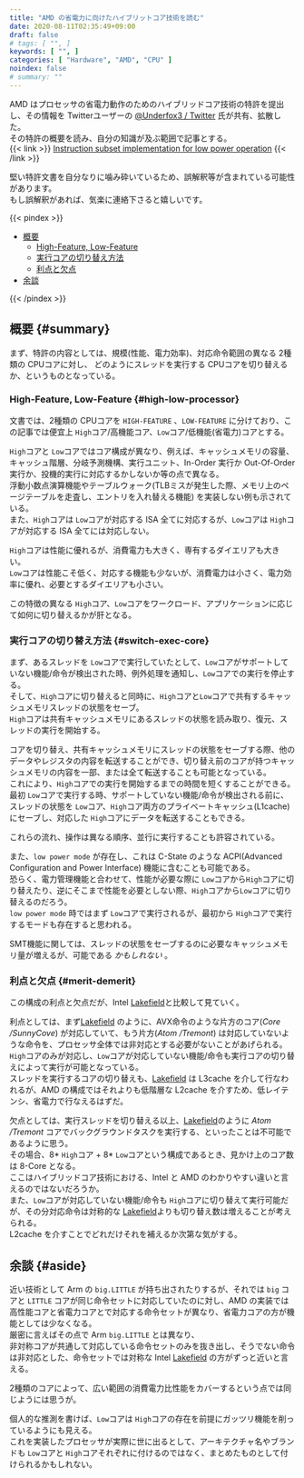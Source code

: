 ```yaml
---
title: "AMD の省電力に向けたハイブリットコア技術を読む"
date: 2020-08-11T02:35:49+09:00
draft: false
# tags: [ "", ]
keywords: [ "", ]
categories: [ "Hardware", "AMD", "CPU" ]
noindex: false
# summary: ""
---
```


AMD はプロセッサの省電力動作のためのハイブリッドコア技術の特許を提出し、その情報を Twitterユーザーの [@Underfox3 / Twitter](https://twitter.com/Underfox3) 氏が共有、拡散した。  
その特許の概要を読み、自分の知識が及ぶ範囲で記事とする。  
{{< link >}} [Instruction subset implementation for low power operation](http://www.freepatentsonline.com/10698472.pdf) {{< /link >}}

堅い特許文書を自分なりに噛み砕いているため、誤解釈等が含まれている可能性があります。  
もし誤解釈があれば、気楽に連絡下さると嬉しいです。  

{{< pindex >}}

 * [概要](#summary)
    * [High-Feature, Low-Feature](#high-low-processor)
    * [実行コアの切り替え方法](#switch-exec-core)
    * [利点と欠点](#merit-demerit)
 * [余談](#aside)

{{< /pindex >}}


## 概要 {#summary}
まず、特許の内容としては、規模(性能、電力効率)、対応命令範囲の異なる 2種類の CPUコアに対し、
どのようにスレッドを実行する CPUコアを切り替えるか、というものとなっている。  

### High-Feature, Low-Feature {#high-low-processor}
文書では、2種類の CPUコアを `HIGH-FEATURE` 、`LOW-FEATURE` に分けており、この記事では便宜上 `High`コア/高機能コア、`Low`コア/低機能(省電力)コアとする。  

`High`コアと `Low`コアではコア構成が異なり、例えば、キャッシュメモリの容量、キャッシュ階層、分岐予測機構、実行ユニット、In-Order 実行か Out-Of-Order 実行か、投機的実行に対応するかしないか等の点で異なる。  
浮動小数点演算機能やテーブルウォーク(TLBミスが発生した際、メモリ上のページテーブルを走査し、エントリを入れ替える機能) を実装しない例も示されている。  
また、`High`コアは `Low`コアが対応する ISA 全てに対応するが、`Low`コアは `High`コアが対応する ISA 全てには対応しない。  


`High`コアは性能に優れるが、消費電力も大きく、専有するダイエリアも大きい。  
`Low`コアは性能こそ低く、対応する機能も少ないが、消費電力は小さく、電力効率に優れ、必要とするダイエリアも小さい。  

この特徴の異なる `High`コア、`Low`コアをワークロード、アプリケーションに応じて如何に切り替えるかが肝となる。  

### 実行コアの切り替え方法 {#switch-exec-core}

まず、あるスレッドを `Low`コアで実行していたとして、`Low`コアがサポートしていない機能/命令が検出された時、例外処理を通知し、`Low`コアでの実行を停止する。  
そして、`High`コアに切り替えると同時に、`High`コアと`Low`コアで共有するキャッシュメモリスレッドの状態をセーブ。  
`High`コアは共有キャッシュメモリにあるスレッドの状態を読み取り、復元、スレッドの実行を開始する。  

コアを切り替え、共有キャッシュメモリにスレッドの状態をセーブする際、他のデータやレジスタの内容を転送することができ、切り替え前のコアが持つキャッシュメモリの内容を一部、または全て転送することも可能となっている。  
これにより、`High`コアでの実行を開始するまでの時間を短くすることができる。  
最初 `Low`コアで実行する時、サポートしていない機能/命令が検出される前に、スレッドの状態を `Low`コア、`High`コア両方のプライベートキャッシュ(L1cache) にセーブし、対応した `High`コアにデータを転送することもできる。  

これらの流れ、操作は異なる順序、並行に実行することも許容されている。  

また、`low power mode` が存在し、これは C-State のような ACPI(Advanced Configuration and Power Interface) 機能に含むことも可能である。  
恐らく、電力管理機能と合わせて、性能が必要な際に `Low`コアから`High`コアに切り替えたり、逆にそこまで性能を必要としない際、`High`コアから`Low`コアに切り替えるのだろう。  
`low power mode` 時ではまず `Low`コアで実行されるが、最初から `High`コアで実行するモードも存在すると思われる。  

SMT機能に関しては、スレッドの状態をセーブするのに必要なキャッシュメモリ量が増えるが、可能である *かもしれない* 。  

### 利点と欠点 {#merit-demerit}
この構成の利点と欠点だが、Intel [Lakefield](/tags/lakefield)と比較して見ていく。  

利点としては、まず[Lakefield](/tags/lakefield) のように、AVX命令のような片方のコア(*Core /SunnyCove*) が対応していて、もう片方(*Atom /Tremont*) は対応していないような命令を、プロセッサ全体では非対応とする必要がないことがあげられる。  
`High`コアのみが対応し、`Low`コアが対応していない機能/命令も実行コアの切り替えによって実行が可能となっている。  
スレッドを実行するコアの切り替えも、[Lakefield](/tags/lakefield) は L3cache を介して行なわれるが、AMD の構成ではそれよりも低階層な L2cache を介すため、低レイテンシ、省電力で行なえるはずだ。  


欠点としては、実行スレッドを切り替える以上、[Lakefield](/tags/lakefield)のように *Atom /Tremont* コアでバックグラウンドタスクを実行する、といったことは不可能であるように思う。  
その場合、8\* `High`コア + 8\* `Low`コアという構成であるとき、見かけ上のコア数は 8-Core となる。  
ここはハイブリッドコア技術における、Intel と AMD のわかりやすい違いと言えるのではないだろうか。  
また、`Low`コアが対応していない機能/命令も `High`コアに切り替えて実行可能だが、その分対応命令は対称的な [Lakefield](/tags/lakefield)よりも切り替え数は増えることが考えられる。  
L2cache を介すことでどれだけそれを補えるか次第な気がする。  

## 余談 {#aside}

近い技術として Arm の `big.LITTLE` が持ち出されたりするが、それでは `big` コアと `LITTLE` コアが同じ命令セットに対応していたのに対し、AMD の実装では高性能コアと省電力コアとで対応する命令セットが異なり、省電力コアの方が機能としては少なくなる。  
厳密に言えばその点で Arm `big.LITTLE` とは異なり、  
非対称コアが共通して対応している命令セットのみを抜き出し、そうでない命令は非対応とした、命令セットでは対称な Intel [Lakefield](/tags/lakefield) の方がずっと近いと言える。  

2種類のコアによって、広い範囲の消費電力比性能をカバーするという点では同じようには思うが。  

個人的な推測を書けば、`Low`コアは `High`コアの存在を前提にガッツリ機能を削っているようにも見える。  
これを実装したプロセッサが実際に世に出るとして、アーキテクチャ名やブランドも `Low`コアと `High`コアそれぞれに付けるのではなく、まとめたものとして付けられるかもしれない。  
